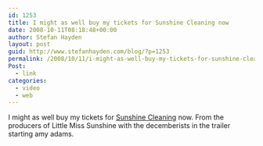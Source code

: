 ```yaml
---
id: 1253
title: I might as well buy my tickets for Sunshine Cleaning now
date: 2008-10-11T08:18:48+00:00
author: Stefan Hayden
layout: post
guid: http://www.stefanhayden.com/blog/?p=1253
permalink: /2008/10/11/i-might-as-well-buy-my-tickets-for-sunshine-cleaning-now/
Post:
  - link
categories:
  - video
  - web
---
```

I might as well buy my tickets for <a href="http://www.apple.com/trailers/independent/sunshinecleaning/">Sunshine Cleaning</a> now. From the producers of Little Miss Sunshine with the decemberists in the trailer starting amy adams.